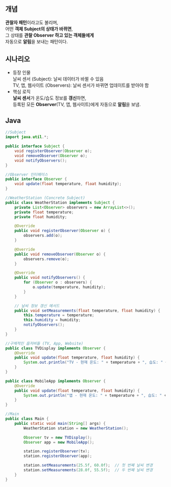 ## 개념
**관찰자 패턴**이라고도 불리며, <br>
어떤 **객체 Subject의 상태가 바뀌면**, <br>
그 상태를 **관찰 Observer 하고 있는 객체들에게** <br>
자동으로 **알림**을 보내는 패턴이다. <br>

## 시나리오
- 등장 인물 <br>
날씨 센서 (Subject): 날씨 데이터가 바뀔 수 있음 <br>
TV, 앱, 웹사이트 (Observers): 날씨 센서가 바뀌면 업데이트를 받아야 함 <br>
- 핵심 로직 <br>
**날씨 센서**가 온도/습도 정보를 **갱신**하면, <br>
등록된 모든 **Observer**(TV, 앱, 웹사이트)에게 자동으로 **알림**을 보냄. <br>

## Java
```Java
//Subject
import java.util.*;

public interface Subject {
    void registerObserver(Observer o);
    void removeObserver(Observer o);
    void notifyObservers();
}

//Observer 인터페이스
public interface Observer {
    void update(float temperature, float humidity);
}

//WeatherStation (Concrete Subject)
public class WeatherStation implements Subject {
    private List<Observer> observers = new ArrayList<>();
    private float temperature;
    private float humidity;

    @Override
    public void registerObserver(Observer o) {
        observers.add(o);
    }

    @Override
    public void removeObserver(Observer o) {
        observers.remove(o);
    }

    @Override
    public void notifyObservers() {
        for (Observer o : observers) {
            o.update(temperature, humidity);
        }
    }

    // 날씨 정보 갱신 메서드
    public void setMeasurements(float temperature, float humidity) {
        this.temperature = temperature;
        this.humidity = humidity;
        notifyObservers();
    }
}

//구체적인 옵저버들 (TV, App, Website)
public class TVDisplay implements Observer {
    @Override
    public void update(float temperature, float humidity) {
        System.out.println("TV - 현재 온도: " + temperature + ", 습도: " + humidity);
    }
}

public class MobileApp implements Observer {
    @Override
    public void update(float temperature, float humidity) {
        System.out.println("앱 - 현재 온도: " + temperature + ", 습도: " + humidity);
    }
}

//Main
public class Main {
    public static void main(String[] args) {
        WeatherStation station = new WeatherStation();

        Observer tv = new TVDisplay();
        Observer app = new MobileApp();

        station.registerObserver(tv);
        station.registerObserver(app);

        station.setMeasurements(25.5f, 60.0f);  // 첫 번째 날씨 변경
        station.setMeasurements(28.0f, 55.5f);  // 두 번째 날씨 변경
    }
}


```
